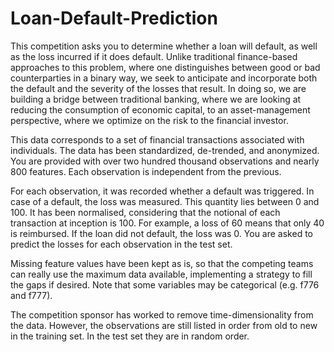 # Loan-Default-Prediction
This competition asks you to determine whether a loan will default, as well as the loss incurred if it does default. Unlike traditional finance-based approaches to this problem, where one distinguishes between good or bad counterparties in a binary way, we seek to anticipate and incorporate both the default and the severity of the losses that result. In doing so, we are building a bridge between traditional banking, where we are looking at reducing the consumption of economic capital, to an asset-management perspective, where we optimize on the risk to the financial investor.

This data corresponds to a set of financial transactions associated with individuals. The data has been standardized, de-trended, and anonymized. You are provided with over two hundred thousand observations and nearly 800 features.  Each observation is independent from the previous. 

For each observation, it was recorded whether a default was triggered. In case of a default, the loss was measured. This quantity lies between 0 and 100. It has been normalised, considering that the notional of each transaction at inception is 100. For example, a loss of 60 means that only 40 is reimbursed. If the loan did not default, the loss was 0. You are asked to predict the losses for each observation in the test set.

Missing feature values have been kept as is, so that the competing teams can really use the maximum data available, implementing a strategy to fill the gaps if desired. Note that some variables may be categorical (e.g. f776 and f777).

The competition sponsor has worked to remove time-dimensionality from the data. However, the observations are still listed in order from old to new in the training set. In the test set they are in random order.
